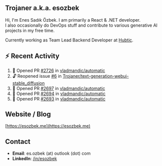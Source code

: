##  Trojaner a.k.a. esozbek
Hi, I'm Enes Sadık Özbek. I am primarily a React & .NET developer.  
I also occasionally do DevOps stuff and contribute to various generative AI projects in my free time.

Currently working as Team Lead Backend Developer at [Hubtic](https://hubtic.com/).

## :zap: Recent Activity

<!--START_SECTION:activity-->
1. 💪 Opened PR [#2726](https://github.com/vladmandic/automatic/pull/2726) in [vladmandic/automatic](https://github.com/vladmandic/automatic)
2. 🔓 Reopened issue [#6](https://github.com/Trojaner/text-generation-webui-stable_diffusion/issues/6) in [Trojaner/text-generation-webui-stable_diffusion](https://github.com/Trojaner/text-generation-webui-stable_diffusion)
3. 💪 Opened PR [#2697](https://github.com/vladmandic/automatic/pull/2697) in [vladmandic/automatic](https://github.com/vladmandic/automatic)
4. 💪 Opened PR [#2694](https://github.com/vladmandic/automatic/pull/2694) in [vladmandic/automatic](https://github.com/vladmandic/automatic)
5. 💪 Opened PR [#2693](https://github.com/vladmandic/automatic/pull/2693) in [vladmandic/automatic](https://github.com/vladmandic/automatic)
<!--END_SECTION:activity-->

## Website / Blog
[https://esozbek.me](https://esozbek.me)

## Contact
- **Email**: es.ozbek (at) outlook (dot) com
- **LinkedIn**: [/in/esozbek](https://linkedin.com/in/esozbek)
